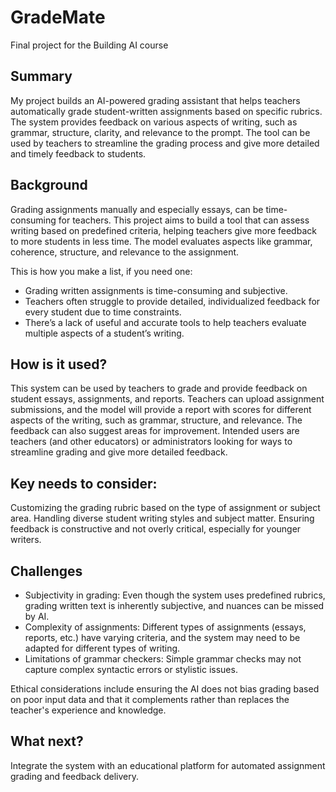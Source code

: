 # GradeMate

Final project for the Building AI course

## Summary

My project builds an AI-powered grading assistant that helps teachers automatically grade student-written assignments based on specific rubrics. The system provides feedback on various aspects of writing, such as grammar, structure, clarity, and relevance to the prompt. The tool can be used by teachers to streamline the grading process and give more detailed and timely feedback to students.

## Background

Grading assignments manually and especially essays, can be time-consuming for teachers. This project aims to build a tool that can assess writing based on predefined criteria, helping teachers give more feedback to more students in less time. The model evaluates aspects like grammar, coherence, structure, and relevance to the assignment.

This is how you make a list, if you need one:
* Grading written assignments is time-consuming and subjective.
* Teachers often struggle to provide detailed, individualized feedback for every student due to time constraints.
* There’s a lack of useful and accurate tools to help teachers evaluate multiple aspects of a student’s writing.


## How is it used?

This system can be used by teachers to grade and provide feedback on student essays, assignments, and reports. Teachers can upload assignment submissions, and the model will provide a report with scores for different aspects of the writing, such as grammar, structure, and relevance. The feedback can also suggest areas for improvement. Intended users are teachers (and other educators) or administrators looking for ways to streamline grading and give more detailed feedback.

## Key needs to consider:

Customizing the grading rubric based on the type of assignment or subject area.
Handling diverse student writing styles and subject matter.
Ensuring feedback is constructive and not overly critical, especially for younger writers.


## Challenges

- Subjectivity in grading: Even though the system uses predefined rubrics, grading written text is inherently subjective, and nuances can be missed by AI.
- Complexity of assignments: Different types of assignments (essays, reports, etc.) have varying criteria, and the system may need to be adapted for different types of writing.
- Limitations of grammar checkers: Simple grammar checks may not capture complex syntactic errors or stylistic issues.

Ethical considerations include ensuring the AI does not bias grading based on poor input data and that it complements rather than replaces the teacher's experience and knowledge.

## What next?

Integrate the system with an educational platform for automated assignment grading and feedback delivery.
